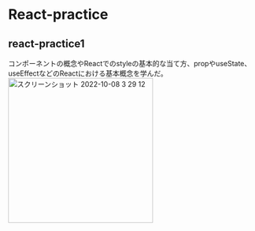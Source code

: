 # React-practice

## react-practice1
コンポーネントの概念やReactでのstyleの基本的な当て方、propやuseState、useEffectなどのReactにおける基本概念を学んだ。
<img width="294" alt="スクリーンショット 2022-10-08 3 29 12" src="https://user-images.githubusercontent.com/68839987/194625366-3a238e35-91d2-4fe6-b1f3-405dd15d1177.png">

